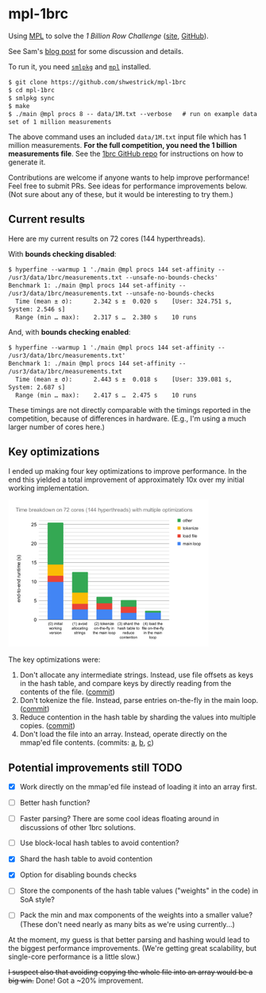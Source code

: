 # mpl-1brc
Using
[MPL](https://github.com/MPLLang/mpl)
to solve the *1 Billion Row Challenge*
([site](https://www.morling.dev/blog/one-billion-row-challenge/),
[GitHub](https://github.com/gunnarmorling/1brc)).

See Sam's [blog post](https://shwestrick.github.io/2024/01/09/1brc.html) for
some discussion and details.

To run it, you need [`smlpkg`](https://github.com/diku-dk/smlpkg) and [`mpl`](https://github.com/MPLLang/mpl) installed.

```
$ git clone https://github.com/shwestrick/mpl-1brc
$ cd mpl-1brc
$ smlpkg sync
$ make
$ ./main @mpl procs 8 -- data/1M.txt --verbose   # run on example data set of 1 million measurements
```

The above command uses an included `data/1M.txt` input file which has 1 million
measurements. **For the full competition, you need the 1 billion measurements
file**. See the
[1brc GitHub repo](https://github.com/gunnarmorling/1brc) for
instructions on how to generate it.

Contributions are welcome if anyone wants to help improve performance! Feel
free to submit PRs. See ideas for performance improvements below. (Not sure
about any of these, but it would be interesting to try them.)

## Current results

Here are my current results on 72 cores (144 hyperthreads).

With **bounds checking disabled**:
```
$ hyperfine --warmup 1 './main @mpl procs 144 set-affinity -- /usr3/data/1brc/measurements.txt --unsafe-no-bounds-checks'
Benchmark 1: ./main @mpl procs 144 set-affinity -- /usr3/data/1brc/measurements.txt --unsafe-no-bounds-checks
  Time (mean ± σ):      2.342 s ±  0.020 s    [User: 324.751 s, System: 2.546 s]
  Range (min … max):    2.317 s …  2.380 s    10 runs
```

And, with **bounds checking enabled**:
```
$ hyperfine --warmup 1 './main @mpl procs 144 set-affinity -- /usr3/data/1brc/measurements.txt'
Benchmark 1: ./main @mpl procs 144 set-affinity -- /usr3/data/1brc/measurements.txt
  Time (mean ± σ):      2.443 s ±  0.018 s    [User: 339.081 s, System: 2.687 s]
  Range (min … max):    2.417 s …  2.475 s    10 runs
```

These timings are not directly comparable with the timings reported in the
competition, because of differences in hardware. (E.g., I'm using a
much larger number of cores here.)

## Key optimizations

I ended up making four key optimizations to improve performance. In the end
this yielded a total improvement of approximately 10x over my initial working
implementation.

<img id="time-breakdown" width="80%" src="time-breakdown.svg">

The key optimizations were:
  1. Don't allocate any intermediate strings. Instead, use file offsets as
  keys in the hash table, and compare keys by directly reading from the contents
  of the file. ([commit](https://github.com/shwestrick/mpl-1brc/commit/7e0ae5ab970d56f4bcee1e246b7ef4360cdba601))
  2. Don't tokenize the file. Instead, parse entries on-the-fly in the main loop.
  ([commit](https://github.com/shwestrick/mpl-1brc/commit/fdf2f60676e09a67105800903860cf5782c205dc))
  3. Reduce contention in the hash table by sharding the values into multiple
  copies.
  ([commit](https://github.com/shwestrick/mpl-1brc/commit/0c44a44b17dbe5aa550296e18784a042416dc903))
  4. Don't load the file into an array. Instead, operate directly on the mmap'ed
  file contents.
  (commits: [a](https://github.com/shwestrick/mpl-1brc/commit/86ffcb2c1bfc5f4eff8dc23fe91046c19c3dab4a), [b](https://github.com/shwestrick/mpl-1brc/commit/910875f3850bbcf46ca5c4e623407cafc9de6abc), [c](https://github.com/shwestrick/mpl-1brc/commit/794a9d530672751d266c0ef9d1e89ed105ecc678))


## Potential improvements still TODO

- [x] Work directly on the mmap'ed file instead of loading it into an array first.
- [ ] Better hash function?
- [ ] Faster parsing? There are some cool ideas floating around in discussions of other 1brc solutions.
- [ ] Use block-local hash tables to avoid contention? 
- [x] Shard the hash table to avoid contention
- [x] Option for disabling bounds checks
- [ ] Store the components of the hash table values ("weights" in the code) in SoA style?
- [ ] Pack the min and max components of the weights into a smaller value? (These don't need nearly as many bits as we're using currently...)


At the moment, my guess is that better parsing and hashing would lead to
the biggest performance improvements. (We're getting great scalability, but
single-core performance is a little slow.)


~~I suspect also that avoiding
copying the whole file into an array would be a big win.~~ Done! Got a ~20% improvement.
